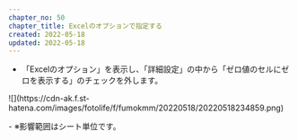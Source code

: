 ```yaml
---
chapter_no: 50
chapter_title: Excelのオプションで指定する
created: 2022-05-18
updated: 2022-05-18
---
```

- 「Excelのオプション」を表示し、「詳細設定」の中から「ゼロ値のセルにゼロを表示する」のチェックを外します。
<p class="center" markdown="span">
![](https://cdn-ak.f.st-hatena.com/images/fotolife/f/fumokmm/20220518/20220518234859.png)
</p>
- ※影響範囲はシート単位です。
